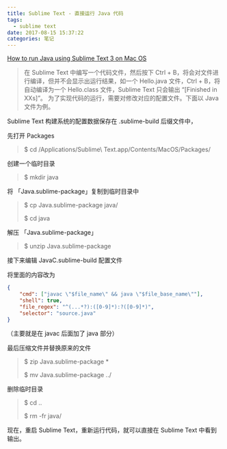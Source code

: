 ```yaml
---
title: Sublime Text - 直接运行 Java 代码
tags:
  - sublime text
date: 2017-08-15 15:37:22
categories: 笔记
---
```


[How to run Java using Sublime Text 3 on Mac OS](https://stackoverflow.com/questions/24319143/how-to-run-java-using-sublime-text-3-on-mac-os)



> 在 Sublime Text 中编写一个代码文件，然后按下 Ctrl + B，将会对文件进行编译，但并不会显示出运行结果，如一个 Hello.java 文件，Ctrl + B，将自动编译为一个 Hello.class 文件，Sublime Text 只会输出 “[Finished in XXs]”。 为了实现代码的运行，需要对修改对应的配置文件。下面以 Java 文件为例。



Sublime Text 构建系统的配置数据保存在 .sublime-build 后缀文件中，

先打开 Packages

> $ cd /Applications/Sublime\ Text.app/Contents/MacOS/Packages/

创建一个临时目录

> $ mkdir java

将 「Java.sublime-package」复制到临时目录中

> $ cp Java.sublime-package java/
>
> $ cd java

解压 「Java.sublime-package」

> $ unzip Java.sublime-package

接下来编辑  JavaC.sublime-build 配置文件

将里面的内容改为

```json
{
    "cmd": ["javac \"$file_name\" && java \"$file_base_name\""],
    "shell": true,
    "file_regex": "^(...*?):([0-9]*):?([0-9]*)",
    "selector": "source.java"
}
```

（主要就是在 javac 后面加了 java 部分）

最后压缩文件并替换原来的文件

> $ zip Java.sublime-package *
>
> $ mv Java.sublime-package ../

删除临时目录

> $ cd ..
>
> $ rm -fr java/

现在，重启 Sublime Text，重新运行代码，就可以直接在 Sublime Text 中看到输出。

